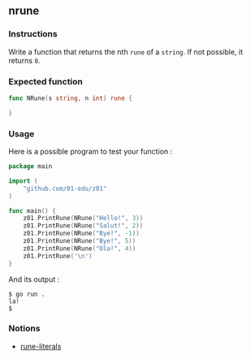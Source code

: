 ## nrune

### Instructions

Write a function that returns the nth `rune` of a `string`. If not possible, it returns `0`.

### Expected function

```go
func NRune(s string, n int) rune {

}
```

### Usage

Here is a possible program to test your function :

```go
package main

import (
	"github.com/01-edu/z01"
)

func main() {
	z01.PrintRune(NRune("Hello!", 3))
	z01.PrintRune(NRune("Salut!", 2))
	z01.PrintRune(NRune("Bye!", -1))
	z01.PrintRune(NRune("Bye!", 5))
	z01.PrintRune(NRune("Ola!", 4))
	z01.PrintRune('\n')
}
```

And its output :

```console
$ go run .
la!
$
```

### Notions

- [rune-literals](https://golang.org/ref/spec#Rune_literals)
